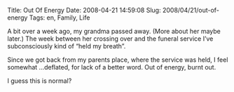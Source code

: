 Title: Out Of Energy
Date: 2008-04-21 14:59:08
Slug: 2008/04/21/out-of-energy
Tags: en, Family, Life


A bit over a week ago, my grandma passed away. (More about her maybe later.)
The week between her crossing over and the funeral service I’ve subconsciously
kind of “held my breath”.

Since we got back from my parents place, where the service was held, I feel
somewhat …deflated, for lack of a better word. Out of energy, burnt out.

I guess this is normal?
